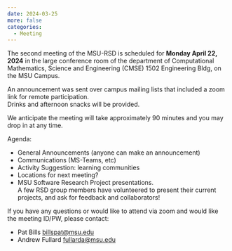 ```yaml
---
date: 2024-03-25 
more: false
categories:
  - Meeting
---
```


The second meeting of the MSU-RSD is scheduled for **Monday April 22, 2024** in the large conference room of the department of Computational Mathematics, Science and Engineering (CMSE)
1502 Engineering Bldg, on the MSU Campus.  
<!-- more -->
 
An announcement was sent over campus mailing lists that included a zoom link for remote participation.  
Drinks and afternoon snacks will be provided.

We anticipate the meeting will take approximately 90 minutes and you may drop in at any time.  

Agenda:

 - General Announcements (anyone can make an announcement) 
 - Communications (MS-Teams, etc)
 - Activity Suggestion: learning communities
 - Locations for next meeting?
 - MSU Software Research Project presentations.  
    A few RSD group members have volunteered to present their current projects, and ask for feedback and collaborators!   

If you have any questions or would like to attend via zoom and would like the meeting ID/PW,  please contact:

- Pat Bills billspat@msu.edu
- Andrew Fullard fullarda@msu.edu

